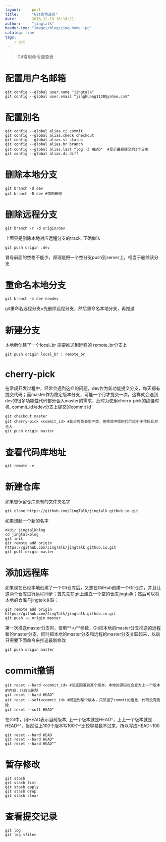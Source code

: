 ```yaml
---
layout:     post
title:      "Git命令速查"
date:       2016-12-18 16:18:21
author:     "jingtalk"
header-img: "images/blog/jing-home.jpg"
catalog: true
tags:
    - git
---
```


> Git常用命令速查表  

# 配置用户名邮箱

    git config --global user.name "jingtalk"
    git config --global user.email "jinghuang1130@yahoo.com"

# 配置別名
    git config --global alias.ci commit
    git config --global alias.check checkout
    git config --global alias.st status
    git config --global alias.br branch
    git config --global alias.last "log -3 HEAD"  #显示最新提交的3个日志
    git config --global alias.di diff

# 删除本地分支
    git branch -d dev
    git branch -D dev #强制删除

# 删除远程分支
    git branch -r -d origin/dev

上面只是删除本地对应远程分支的track, 正确做法

    git push origin :dev

冒号前面的空格不能少，原理是把一个空分支push到server上，相当于删除该分支

# 重命名本地分支
    git branch -m dev newdev

git重命名远程分支=先删除远程分支，然后重命名本地分支，再推送

# 新建分支
本地新创建了一个local_br 需要推送到远程的 remote_br分支上

    git push origin local_br : remote_br


# cherry-pick

在常规开发过程中，经常会遇到这样的问题，dev作为新功能提交分支，每天都有提交代码；而master作为稳定版本分支，可能一个月才提交一次，这样就会遇到dev的很多功能性代码部分合入master的需求，此时为使用cherry-pick的绝佳时机, commit_id为dev分支上提交的commit id

    git checkout master
    git cherry-pick <commit_id> #此步可能会生冲突，但修改冲突的代价远小于代码比对合入
    git push origin master

# 查看代码库地址
    git remote -v

# 新建仓库

如果想保留仓库原有的文件夹名字

    git clone https://github.com/JingTalk/jingtalk.github.io.git

如果想起一个新的名字

    mkdir jingtalkblog
    cd jingtalkblog
    git init
    git remote add origin https://github.com/JingTalk/jingtalk.github.io.git
    git pull origin master

# 添加远程库
如果现在已经本地创建了一个Git仓库后，又想在GitHub创建一个Git仓库，并且让这两个仓库进行远程同步；首先先在git上建立一个空的仓库jingtalk；然后可以将本地的仓库与jingtalk关联；

    git remote add origin https://github.com/JingTalk/jingtalk.github.io.git
    git push -u origin master

第一次推送master分支时，使用**-u**参数，Git把本地的master分支推送的远程新的master分支，同时把本地的master分支和远程的master分支关联起来，以后只需要下面命令来推送最新修改

    git push origin master


# commit撤销
    git reset --hard <commit_id> #彻底回退到某个版本，本地的源码也会变为上一个版本的内容，代码已删除
    git reset --hard HEAD^
    git reset --soft<commit_id> #回退到某个版本，只回退了commit的信息，代码没有删除
    git reset --soft HEAD^

在Git中，用HEAD表示当前版本, 上一个版本就是HEAD^，上上一个版本就是HEAD^^，当然往上100个版本写100个^比较容易数不过来，所以写成HEAD~100

    git reset --hard HEAD
    git reset --hard HEAD^
    git reset --hard HEAD^^

# 暂存修改
    git stash
    git stash list
    git stash apply
    git stash drop
    git stash clear

# 查看提交记录
    git log
    git log <file>
